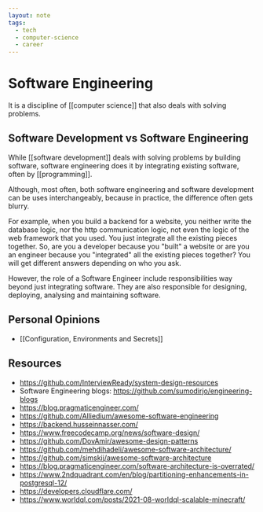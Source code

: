 ```yaml
---
layout: note
tags:
  - tech
  - computer-science
  - career
---
```


# Software Engineering

It is a discipline of [[computer science]] that also deals with solving problems.

## Software Development vs Software Engineering

While [[software development]] deals with solving problems by building software, software engineering does it by integrating existing software, often by [[programming]].

Although, most often, both software engineering and software development can be uses interchangeably, because in practice, the difference often gets blurry.

For example, when you build a backend for a website, you neither write the database logic, nor the http communication logic, not even the logic of the web framework that you used. You just integrate all the existing pieces together. So, are you a developer because you "built" a website or are you an engineer because you "integrated" all the existing pieces together? You will get different answers depending on who you ask.

However, the role of a Software Engineer include responsibilities way beyond just integrating software. They are also responsible for designing, deploying, analysing and maintaining software.

## Personal Opinions

- [[Configuration, Environments and Secrets]]

## Resources

- https://github.com/InterviewReady/system-design-resources
- Software Engineering blogs: https://github.com/sumodirjo/engineering-blogs
- https://blog.pragmaticengineer.com/
- https://github.com/Alliedium/awesome-software-engineering
- https://backend.husseinnasser.com/
- https://www.freecodecamp.org/news/software-design/
- https://github.com/DovAmir/awesome-design-patterns
- https://github.com/mehdihadeli/awesome-software-architecture/
- https://github.com/simskij/awesome-software-architecture
- https://blog.pragmaticengineer.com/software-architecture-is-overrated/
- https://www.2ndquadrant.com/en/blog/partitioning-enhancements-in-postgresql-12/
- https://developers.cloudflare.com/
- https://www.worldql.com/posts/2021-08-worldql-scalable-minecraft/
